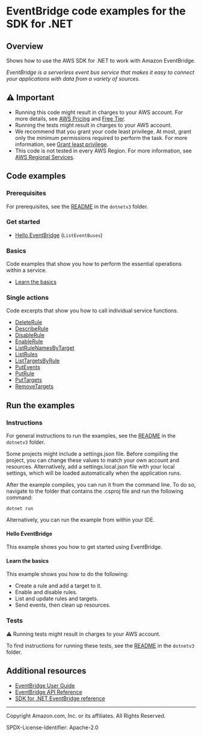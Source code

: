 # EventBridge code examples for the SDK for .NET

## Overview

Shows how to use the AWS SDK for .NET to work with Amazon EventBridge.

<!--custom.overview.start-->
<!--custom.overview.end-->

_EventBridge is a serverless event bus service that makes it easy to connect your applications with data from a variety of sources._

## ⚠ Important

* Running this code might result in charges to your AWS account. For more details, see [AWS Pricing](https://aws.amazon.com/pricing/) and [Free Tier](https://aws.amazon.com/free/).
* Running the tests might result in charges to your AWS account.
* We recommend that you grant your code least privilege. At most, grant only the minimum permissions required to perform the task. For more information, see [Grant least privilege](https://docs.aws.amazon.com/IAM/latest/UserGuide/best-practices.html#grant-least-privilege).
* This code is not tested in every AWS Region. For more information, see [AWS Regional Services](https://aws.amazon.com/about-aws/global-infrastructure/regional-product-services).

<!--custom.important.start-->
<!--custom.important.end-->

## Code examples

### Prerequisites

For prerequisites, see the [README](../README.md#Prerequisites) in the `dotnetv3` folder.


<!--custom.prerequisites.start-->
<!--custom.prerequisites.end-->

### Get started

- [Hello EventBridge](Actions/HelloEventBridge.cs#L4) (`ListEventBuses`)


### Basics

Code examples that show you how to perform the essential operations within a service.

- [Learn the basics](Scenarios/EventBridgeScenario.cs)


### Single actions

Code excerpts that show you how to call individual service functions.

- [DeleteRule](Actions/EventBridgeWrapper.cs#L433)
- [DescribeRule](Actions/EventBridgeWrapper.cs#L34)
- [DisableRule](Actions/EventBridgeWrapper.cs#L70)
- [EnableRule](Actions/EventBridgeWrapper.cs#L53)
- [ListRuleNamesByTarget](Actions/EventBridgeWrapper.cs#L140)
- [ListRules](Actions/EventBridgeWrapper.cs#L87)
- [ListTargetsByRule](Actions/EventBridgeWrapper.cs#L114)
- [PutEvents](Actions/EventBridgeWrapper.cs#L290)
- [PutRule](Actions/EventBridgeWrapper.cs#L166)
- [PutTargets](Actions/EventBridgeWrapper.cs#L347)
- [RemoveTargets](Actions/EventBridgeWrapper.cs#L391)


<!--custom.examples.start-->
<!--custom.examples.end-->

## Run the examples

### Instructions

For general instructions to run the examples, see the
[README](../README.md#building-and-running-the-code-examples) in the `dotnetv3` folder.

Some projects might include a settings.json file. Before compiling the project,
you can change these values to match your own account and resources. Alternatively,
add a settings.local.json file with your local settings, which will be loaded automatically
when the application runs.

After the example compiles, you can run it from the command line. To do so, navigate to
the folder that contains the .csproj file and run the following command:

```
dotnet run
```

Alternatively, you can run the example from within your IDE.


<!--custom.instructions.start-->
<!--custom.instructions.end-->

#### Hello EventBridge

This example shows you how to get started using EventBridge.


#### Learn the basics

This example shows you how to do the following:

- Create a rule and add a target to it.
- Enable and disable rules.
- List and update rules and targets.
- Send events, then clean up resources.

<!--custom.basic_prereqs.eventbridge_Scenario_GettingStarted.start-->
<!--custom.basic_prereqs.eventbridge_Scenario_GettingStarted.end-->


<!--custom.basics.eventbridge_Scenario_GettingStarted.start-->
<!--custom.basics.eventbridge_Scenario_GettingStarted.end-->


### Tests

⚠ Running tests might result in charges to your AWS account.


To find instructions for running these tests, see the [README](../README.md#Tests)
in the `dotnetv3` folder.



<!--custom.tests.start-->
<!--custom.tests.end-->

## Additional resources

- [EventBridge User Guide](https://docs.aws.amazon.com/eventbridge/latest/userguide/eb-what-is.html)
- [EventBridge API Reference](https://docs.aws.amazon.com/eventbridge/latest/APIReference/Welcome.html)
- [SDK for .NET EventBridge reference](https://docs.aws.amazon.com/sdkfornet/v3/apidocs/items/EventBridge/NEventBridge.html)

<!--custom.resources.start-->
<!--custom.resources.end-->

---

Copyright Amazon.com, Inc. or its affiliates. All Rights Reserved.

SPDX-License-Identifier: Apache-2.0